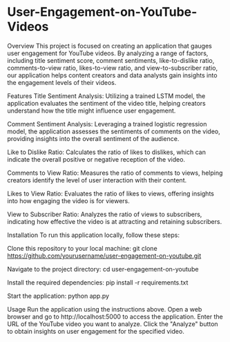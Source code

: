 # User-Engagement-on-YouTube-Videos

Overview
This project is focused on creating an application that gauges user engagement for YouTube videos. By analyzing a range of factors, including title sentiment score, comment sentiments, like-to-dislike ratio, comments-to-view ratio, likes-to-view ratio, and view-to-subscriber ratio, our application helps content creators and data analysts gain insights into the engagement levels of their videos.

Features
Title Sentiment Analysis: Utilizing a trained LSTM model, the application evaluates the sentiment of the video title, helping creators understand how the title might influence user engagement.

Comment Sentiment Analysis: Leveraging a trained logistic regression model, the application assesses the sentiments of comments on the video, providing insights into the overall sentiment of the audience.

Like to Dislike Ratio: Calculates the ratio of likes to dislikes, which can indicate the overall positive or negative reception of the video.

Comments to View Ratio: Measures the ratio of comments to views, helping creators identify the level of user interaction with their content.

Likes to View Ratio: Evaluates the ratio of likes to views, offering insights into how engaging the video is for viewers.

View to Subscriber Ratio: Analyzes the ratio of views to subscribers, indicating how effective the video is at attracting and retaining subscribers.

Installation
To run this application locally, follow these steps:

Clone this repository to your local machine:
git clone https://github.com/yourusername/user-engagement-on-youtube.git

Navigate to the project directory:
cd user-engagement-on-youtube

Install the required dependencies:
pip install -r requirements.txt

Start the application:
python app.py

Usage
Run the application using the instructions above.
Open a web browser and go to http://localhost:5000 to access the application.
Enter the URL of the YouTube video you want to analyze.
Click the "Analyze" button to obtain insights on user engagement for the specified video.
